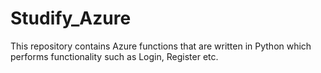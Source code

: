 # Studify_Azure

This repository contains Azure functions that are written in Python which performs functionality such as Login, Register etc. 
